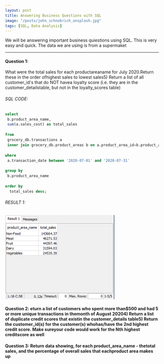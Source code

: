```yaml
---
layout: post
title: Answering Business Questions with SQL
image: "/posts/john_schnobrich_unsplash.jpg"
tags: [SQL, Data Analysis]
---
```


We will be answering important business quiestions using SQL. This is very easy and quick. The data we are using is from a supermaket

---

#### Question 1: 
What were the total sales for each productareaname for July 2020.Return these in the order ofhighest sales to lowest sales5) Return a list of all customer_id's that do NOT havea loyalty score (i.e. they are in the customer_detailstable, but not in the loyalty_scores table)

###### SQL CODE:

```sql
select
 b.product_area_name,
 sum(a.sales_cost) as total_sales
 
from 
 grocery_db.transactions a
 inner join grocery_db.product_areas b on a.product_area_id=b.product_area_id
 
where
 a.transaction_date between '2020-07-01' and '2020-07-31'
 
group by
 b.product_area_name
 
order by
  total_sales desc;
```

###### RESULT 1:
![SQL1](/img/posts/sql1.png "sql1")

#### Question 2: eturn a list of customers who spent more than$500 and had 5 or more unique transactions in themonth of August 20204) Return a list of duplicate credit scores that existin the customer_details table5) Return the customer_id(s) for the customer(s) whohas/have the 2nd highest credit score. Make sureyour code would work for the Nth highest creditscore as well


#### Question 3: Return data showing, for each product_area_name - thetotal sales, and the percentage of overall sales that eachproduct area makes up
